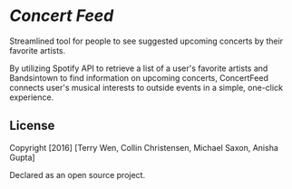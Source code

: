 # *Concert Feed*

Streamlined tool for people to see suggested upcoming concerts by their favorite artists.

By utilizing Spotify API to retrieve a list of a user's favorite artists and Bandsintown to find information on upcoming concerts, ConcertFeed connects user's musical interests to outside events in a simple, one-click experience.

## License

Copyright [2016] [Terry Wen, Collin Christensen, Michael Saxon, Anisha Gupta]

Declared as an open source project. 
